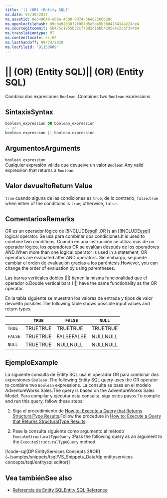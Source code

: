 ```yaml
---
title: '|| (OR) (Entity SQL)'
ms.date: 03/30/2017
ms.assetid: 8e649648-eb9a-4380-9d74-36e62260628c
ms.openlocfilehash: 89c0a92030f2f067d5e5d45b58d475414a224ce4
ms.sourcegitcommit: 5b475c1855b32cf78d2d1bbb4295e4c236f39464
ms.translationtype: MT
ms.contentlocale: es-ES
ms.lasthandoff: 09/24/2020
ms.locfileid: "91150809"
---
```

# <a name="-or-entity-sql"></a><span data-ttu-id="9c807-102">|| (OR) (Entity SQL)</span><span class="sxs-lookup"><span data-stu-id="9c807-102">|| (OR) (Entity SQL)</span></span>

<span data-ttu-id="9c807-103">Combina dos expresiones `Boolean` .</span><span class="sxs-lookup"><span data-stu-id="9c807-103">Combines two `Boolean` expressions.</span></span>  
  
## <a name="syntax"></a><span data-ttu-id="9c807-104">Sintaxis</span><span class="sxs-lookup"><span data-stu-id="9c807-104">Syntax</span></span>  
  
```sql  
boolean_expression OR boolean_expression  
-- or
boolean_expression || boolean_expression  
```  
  
## <a name="arguments"></a><span data-ttu-id="9c807-105">Argumentos</span><span class="sxs-lookup"><span data-stu-id="9c807-105">Arguments</span></span>  

 `boolean_expression`  
 <span data-ttu-id="9c807-106">Cualquier expresión válida que devuelve un valor `Boolean`.</span><span class="sxs-lookup"><span data-stu-id="9c807-106">Any valid expression that returns a `Boolean`.</span></span>  
  
## <a name="return-value"></a><span data-ttu-id="9c807-107">Valor devuelto</span><span class="sxs-lookup"><span data-stu-id="9c807-107">Return Value</span></span>  

 <span data-ttu-id="9c807-108">`true` cuando alguna de las condiciones es `true`; de lo contrario, `false`.</span><span class="sxs-lookup"><span data-stu-id="9c807-108">`true` when either of the conditions is `true`; otherwise, `false`.</span></span>  
  
## <a name="remarks"></a><span data-ttu-id="9c807-109">Comentarios</span><span class="sxs-lookup"><span data-stu-id="9c807-109">Remarks</span></span>  

 <span data-ttu-id="9c807-110">OR es un operador lógico de [!INCLUDE[esql](../../../../../../includes/esql-md.md)] .</span><span class="sxs-lookup"><span data-stu-id="9c807-110">OR is an [!INCLUDE[esql](../../../../../../includes/esql-md.md)] logical operator.</span></span> <span data-ttu-id="9c807-111">Se usa para combinar dos condiciones.</span><span class="sxs-lookup"><span data-stu-id="9c807-111">It is used to combine two conditions.</span></span> <span data-ttu-id="9c807-112">Cuando en una instrucción se utiliza más de un operador lógico, los operadores OR se evalúan después de los operadores AND.</span><span class="sxs-lookup"><span data-stu-id="9c807-112">When more than one logical operator is used in a statement, OR operators are evaluated after AND operators.</span></span> <span data-ttu-id="9c807-113">Sin embargo, se puede cambiar el orden de evaluación gracias a los paréntesis.</span><span class="sxs-lookup"><span data-stu-id="9c807-113">However, you can change the order of evaluation by using parentheses.</span></span>  
  
 <span data-ttu-id="9c807-114">Las barras verticales dobles (&#124;&#124;) tienen la misma funcionalidad que el operador o.</span><span class="sxs-lookup"><span data-stu-id="9c807-114">Double vertical bars (&#124;&#124;) have the same functionality as the OR operator.</span></span>  
  
 <span data-ttu-id="9c807-115">En la tabla siguiente se muestran los valores de entrada y tipos de valor devuelto posibles.</span><span class="sxs-lookup"><span data-stu-id="9c807-115">The following table shows possible input values and return types.</span></span>  
  
||`TRUE`|`FALSE`|`NULL`|  
|-|------------|-------------|------------|  
|`TRUE`|<span data-ttu-id="9c807-116">TRUE</span><span class="sxs-lookup"><span data-stu-id="9c807-116">TRUE</span></span>|<span data-ttu-id="9c807-117">TRUE</span><span class="sxs-lookup"><span data-stu-id="9c807-117">TRUE</span></span>|<span data-ttu-id="9c807-118">TRUE</span><span class="sxs-lookup"><span data-stu-id="9c807-118">TRUE</span></span>|  
|`FALSE`|<span data-ttu-id="9c807-119">TRUE</span><span class="sxs-lookup"><span data-stu-id="9c807-119">TRUE</span></span>|<span data-ttu-id="9c807-120">FALSE</span><span class="sxs-lookup"><span data-stu-id="9c807-120">FALSE</span></span>|<span data-ttu-id="9c807-121">NULL</span><span class="sxs-lookup"><span data-stu-id="9c807-121">NULL</span></span>|  
|`NULL`|<span data-ttu-id="9c807-122">TRUE</span><span class="sxs-lookup"><span data-stu-id="9c807-122">TRUE</span></span>|<span data-ttu-id="9c807-123">NULL</span><span class="sxs-lookup"><span data-stu-id="9c807-123">NULL</span></span>|<span data-ttu-id="9c807-124">NULL</span><span class="sxs-lookup"><span data-stu-id="9c807-124">NULL</span></span>|  
  
## <a name="example"></a><span data-ttu-id="9c807-125">Ejemplo</span><span class="sxs-lookup"><span data-stu-id="9c807-125">Example</span></span>  

 <span data-ttu-id="9c807-126">La siguiente consulta de Entity SQL usa el operador OR para combinar dos expresiones `Boolean` .</span><span class="sxs-lookup"><span data-stu-id="9c807-126">The following Entity SQL query uses the OR operator to combine two `Boolean` expressions.</span></span> <span data-ttu-id="9c807-127">La consulta se basa en el modelo AdventureWorks Sales.</span><span class="sxs-lookup"><span data-stu-id="9c807-127">The query is based on the AdventureWorks Sales Model.</span></span> <span data-ttu-id="9c807-128">Para compilar y ejecutar esta consulta, siga estos pasos:</span><span class="sxs-lookup"><span data-stu-id="9c807-128">To compile and run this query, follow these steps:</span></span>  
  
1. <span data-ttu-id="9c807-129">Siga el procedimiento de [How to: Execute a Query that Returns StructuralType Results](../how-to-execute-a-query-that-returns-structuraltype-results.md).</span><span class="sxs-lookup"><span data-stu-id="9c807-129">Follow the procedure in [How to: Execute a Query that Returns StructuralType Results](../how-to-execute-a-query-that-returns-structuraltype-results.md).</span></span>  
  
2. <span data-ttu-id="9c807-130">Pase la consulta siguiente como argumento al método `ExecuteStructuralTypeQuery` :</span><span class="sxs-lookup"><span data-stu-id="9c807-130">Pass the following query as an argument to the `ExecuteStructuralTypeQuery` method:</span></span>  
  
 [!code-sql[DP EntityServices Concepts 2#OR](~/samples/snippets/tsql/VS_Snippets_Data/dp entityservices concepts/tsql/entitysql.sql#or)]  
  
## <a name="see-also"></a><span data-ttu-id="9c807-131">Vea también</span><span class="sxs-lookup"><span data-stu-id="9c807-131">See also</span></span>

- [<span data-ttu-id="9c807-132">Referencia de Entity SQL</span><span class="sxs-lookup"><span data-stu-id="9c807-132">Entity SQL Reference</span></span>](entity-sql-reference.md)
